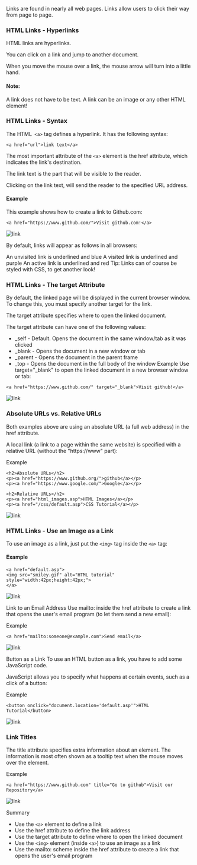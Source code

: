 Links are found in nearly all web pages. Links allow users to click their way from page to page.

### HTML Links - Hyperlinks

HTML links are hyperlinks.

You can click on a link and jump to another document.

When you move the mouse over a link, the mouse arrow will turn into a little hand.

#### Note:

A link does not have to be text. A link can be an image or any other HTML element!

### HTML Links - Syntax

The HTML` <a>` tag defines a hyperlink. It has the following syntax:

```
<a href="url">link text</a>
```

The most important attribute of the `<a>` element is the href attribute, which indicates the link's destination.

The link text is the part that will be visible to the reader.

Clicking on the link text, will send the reader to the specified URL address.

#### Example

This example shows how to create a link to Github.com:

```
<a href="https://www.github.com/">Visit github.com!</a>
```

![link](\img\links.PNG)

By default, links will appear as follows in all browsers:

An unvisited link is underlined and blue
A visited link is underlined and purple
An active link is underlined and red
Tip: Links can of course be styled with CSS, to get another look!

### HTML Links - The target Attribute

By default, the linked page will be displayed in the current browser window. To change this, you must specify another target for the link.

The target attribute specifies where to open the linked document.

The target attribute can have one of the following values:

- \_self - Default. Opens the document in the same window/tab as it was clicked
- \_blank - Opens the document in a new window or tab
- \_parent - Opens the document in the parent frame
- \_top - Opens the document in the full body of the window
  Example
  Use target="\_blank" to open the linked document in a new browser window or tab:

```
<a href="https://www.github.com/" target="_blank">Visit github!</a>
```

![link](\img/target-attribute.PNG)

### Absolute URLs vs. Relative URLs

Both examples above are using an absolute URL (a full web address) in the href attribute.

A local link (a link to a page within the same website) is specified with a relative URL (without the "https://www" part):

Example

```
<h2>Absolute URLs</h2>
<p><a href="https://www.github.org/">github</a></p>
<p><a href="https://www.google.com/">Google</a></p>

<h2>Relative URLs</h2>
<p><a href="html_images.asp">HTML Images</a></p>
<p><a href="/css/default.asp">CSS Tutorial</a></p>
```

![link](\img/absolute-url.PNG)

### HTML Links - Use an Image as a Link

To use an image as a link, just put the `<img>` tag inside the `<a>` tag:

#### Example

```
<a href="default.asp">
<img src="smiley.gif" alt="HTML tutorial" style="width:42px;height:42px;">
</a>
```

![link](\img/image-link.PNG)

Link to an Email Address
Use mailto: inside the href attribute to create a link that opens the user's email program (to let them send a new email):

Example

```
<a href="mailto:someone@example.com">Send email</a>
```

![link](\img/email-link.PNG)

Button as a Link
To use an HTML button as a link, you have to add some JavaScript code.

JavaScript allows you to specify what happens at certain events, such as a click of a button:

Example

```
<button onclick="document.location='default.asp'">HTML Tutorial</button>
```

![link](\img/button-links.PNG)

### Link Titles

The title attribute specifies extra information about an element. The information is most often shown as a tooltip text when the mouse moves over the element.

Example

```
<a href="https://www.github.com" title="Go to github">Visit our Repository</a>
```

![link](\img/link-titles.PNG)

Summary

- Use the `<a>` element to define a link
- Use the href attribute to define the link address
- Use the target attribute to define where to open the linked document
- Use the `<img>` element (inside `<a>`) to use an image as a link
- Use the mailto: scheme inside the href attribute to create a link that opens the user's email program

